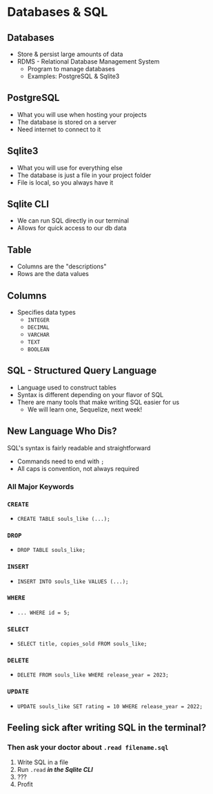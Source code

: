 # Databases & SQL

## Databases

- Store & persist large amounts of data
- RDMS - Relational Database Management System
  - Program to manage databases
  - Examples: PostgreSQL & Sqlite3

## PostgreSQL

- What you will use when hosting your projects
- The database is stored on a server
- Need internet to connect to it

## Sqlite3

- What you will use for everything else
- The database is just a file in your project folder
- File is local, so you always have it

## Sqlite CLI

- We can run SQL directly in our terminal
- Allows for quick access to our db data

## Table

- Columns are the "descriptions"
- Rows are the data values

## Columns

- Specifies data types
  - `INTEGER`
  - `DECIMAL`
  - `VARCHAR`
  - `TEXT`
  - `BOOLEAN`

## SQL - Structured Query Language

- Language used to construct tables
- Syntax is different depending on your flavor of SQL
- There are many tools that make writing SQL easier for us
  - We will learn one, Sequelize, next week!

## New Language Who Dis?

SQL's syntax is fairly readable and straightforward

- Commands need to end with `;`
- All caps is convention, not always required

### All Major Keywords

### `CREATE`

- `CREATE TABLE souls_like (...);`

### `DROP`

- `DROP TABLE souls_like;`

### `INSERT`

- `INSERT INTO souls_like VALUES (...);`

### `WHERE`

- `... WHERE id = 5;`

### `SELECT`

- `SELECT title, copies_sold FROM souls_like;`

### `DELETE`

- `DELETE FROM souls_like WHERE release_year = 2023;`

### `UPDATE`

- `UPDATE souls_like SET rating = 10 WHERE release_year = 2022;`

## Feeling sick after writing SQL in the terminal?

### Then ask your doctor about `.read filename.sql`

1. Write SQL in a file
2. Run `.read` **_in the Sqlite CLI_**
3. ???
4. Profit
